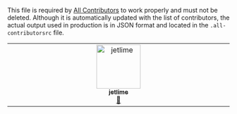 This file is required by [All Contributors](https://allcontributors.org/) to work properly and must not be deleted. Although it is automatically updated with the list of contributors, the actual output used in production is in JSON format and located in the `.all-contributorsrc` file.

<!-- ALL-CONTRIBUTORS-LIST:START - Do not remove or modify this section -->
<!-- prettier-ignore-start -->
<!-- markdownlint-disable -->
<table>
  <tbody>
    <tr>
      <td align="center" valign="top" width="14.28%"><a href="https://github.com/jetlime"><img src="https://avatars.githubusercontent.com/u/29337128?v=4?s=100" width="100px;" alt="jetlime"/><br /><sub><b>jetlime</b></sub></a><br /><a href="https://github.com/OpenTermsArchive/engine/commits?author=jetlime" title="Documentation">📖</a></td>
    </tr>
  </tbody>
</table>

<!-- markdownlint-restore -->
<!-- prettier-ignore-end -->

<!-- ALL-CONTRIBUTORS-LIST:END -->
